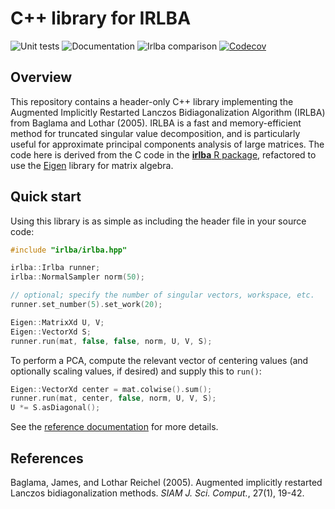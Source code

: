 # C++ library for IRLBA

![Unit tests](https://github.com/LTLA/CppIrlba/actions/workflows/run-tests.yaml/badge.svg)
![Documentation](https://github.com/LTLA/CppIrlba/actions/workflows/doxygenate.yaml/badge.svg)
![Irlba comparison](https://github.com/LTLA/CppIrlba/actions/workflows/compare-irlba.yaml/badge.svg)
[![Codecov](https://codecov.io/gh/LTLA/CppIrlba/branch/master/graph/badge.svg?token=E2AFGW2XDB)](https://codecov.io/gh/LTLA/CppIrlba)

## Overview

This repository contains a header-only C++ library implementing the Augmented Implicitly Restarted Lanczos Bidiagonalization Algorithm (IRLBA) from Baglama and Lothar (2005).
IRLBA is a fast and memory-efficient method for truncated singular value decomposition, and is particularly useful for approximate principal components analysis of large matrices.
The code here is derived from the C code in the [**irlba** R package](https://github.com/bwlewis/irlba), refactored to use the [Eigen](http://eigen.tuxfamily.org/) library for matrix algebra.

## Quick start

Using this library is as simple as including the header file in your source code:

```cpp
#include "irlba/irlba.hpp"

irlba::Irlba runner;
irlba::NormalSampler norm(50);

// optional; specify the number of singular vectors, workspace, etc.
runner.set_number(5).set_work(20);

Eigen::MatrixXd U, V;
Eigen::VectorXd S;
runner.run(mat, false, false, norm, U, V, S);
```

To perform a PCA, compute the relevant vector of centering values (and optionally scaling values, if desired) and supply this to `run()`:

```cpp
Eigen::VectorXd center = mat.colwise().sum();
runner.run(mat, center, false, norm, U, V, S);
U *= S.asDiagonal();
```

See the [reference documentation](https://ltla.github.io/CppIrlba) for more details.

## References

Baglama, James, and Lothar Reichel (2005).
Augmented implicitly restarted Lanczos bidiagonalization methods.
_SIAM J. Sci. Comput._, 27(1), 19-42.

